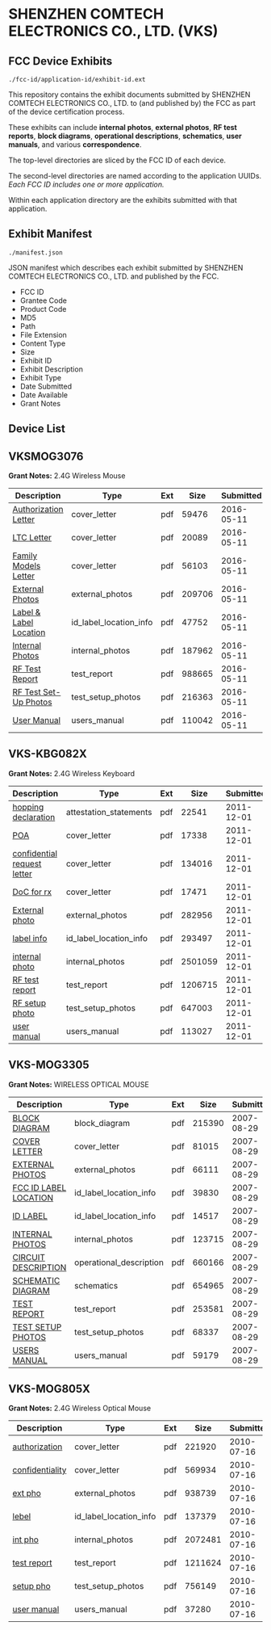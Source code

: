 # SHENZHEN COMTECH ELECTRONICS CO., LTD. (VKS)
## FCC Device Exhibits

```
./fcc-id/application-id/exhibit-id.ext
```

This repository contains the exhibit documents submitted by SHENZHEN COMTECH ELECTRONICS CO., LTD. to (and published by) the FCC as part of the device certification process.

These exhibits can include **internal photos**, **external photos**, **RF test reports**, **block diagrams**, **operational descriptions**, **schematics**, **user manuals**, and various **correspondence**.

The top-level directories are sliced by the FCC ID of each device.

The second-level directories are named according to the application UUIDs. *Each FCC ID includes one or more application.*

Within each application directory are the exhibits submitted with that application. 

## Exhibit Manifest

```
./manifest.json
```

JSON manifest which describes each exhibit submitted by SHENZHEN COMTECH ELECTRONICS CO., LTD. and published by the FCC.

- FCC ID
- Grantee Code
- Product Code
- MD5
- Path
- File Extension
- Content Type
- Size
- Exhibit ID
- Exhibit Description
- Exhibit Type
- Date Submitted
- Date Available
- Grant Notes

## Device List
## VKSMOG3076
**Grant Notes:** 2.4G Wireless Mouse

| Description | Type | Ext | Size | Submitted | Available |
| ----------- | ---- | --- | ---- | --------- | --------- |
| [Authorization Letter](VKSMOG3076/35401d120cce852123353c38af5b0918/2986160.pdf) | cover_letter | pdf | 59476 | 2016-05-11 | 2016-05-11 |
| [LTC Letter](VKSMOG3076/35401d120cce852123353c38af5b0918/2986161.pdf) | cover_letter | pdf | 20089 | 2016-05-11 | 2016-05-11 |
| [Family Models Letter](VKSMOG3076/35401d120cce852123353c38af5b0918/2986162.pdf) | cover_letter | pdf | 56103 | 2016-05-11 | 2016-05-11 |
| [External Photos](VKSMOG3076/35401d120cce852123353c38af5b0918/2986163.pdf) | external_photos | pdf | 209706 | 2016-05-11 | 2016-05-11 |
| [Label & Label Location](VKSMOG3076/35401d120cce852123353c38af5b0918/2986164.pdf) | id_label_location_info | pdf | 47752 | 2016-05-11 | 2016-05-11 |
| [Internal Photos](VKSMOG3076/35401d120cce852123353c38af5b0918/2986165.pdf) | internal_photos | pdf | 187962 | 2016-05-11 | 2016-05-11 |
| [RF Test Report](VKSMOG3076/35401d120cce852123353c38af5b0918/2986169.pdf) | test_report | pdf | 988665 | 2016-05-11 | 2016-05-11 |
| [RF Test Set-Up Photos](VKSMOG3076/35401d120cce852123353c38af5b0918/2986168.pdf) | test_setup_photos | pdf | 216363 | 2016-05-11 | 2016-05-11 |
| [User Manual](VKSMOG3076/35401d120cce852123353c38af5b0918/2986170.pdf) | users_manual | pdf | 110042 | 2016-05-11 | 2016-05-11 |
## VKS-KBG082X
**Grant Notes:** 2.4G Wireless Keyboard

| Description | Type | Ext | Size | Submitted | Available |
| ----------- | ---- | --- | ---- | --------- | --------- |
| [hopping declaration](VKS-KBG082X/9f03b64ac6f55cc1631435f5f04b0cd8/1592752.pdf) | attestation_statements | pdf | 22541 | 2011-12-01 | 2011-12-01 |
| [POA](VKS-KBG082X/9f03b64ac6f55cc1631435f5f04b0cd8/1592740.pdf) | cover_letter | pdf | 17338 | 2011-12-01 | 2011-12-01 |
| [confidential request letter](VKS-KBG082X/9f03b64ac6f55cc1631435f5f04b0cd8/1592741.pdf) | cover_letter | pdf | 134016 | 2011-12-01 | 2011-12-01 |
| [DoC for rx](VKS-KBG082X/9f03b64ac6f55cc1631435f5f04b0cd8/1592751.pdf) | cover_letter | pdf | 17471 | 2011-12-01 | 2011-12-01 |
| [External photo](VKS-KBG082X/9f03b64ac6f55cc1631435f5f04b0cd8/1592743.pdf) | external_photos | pdf | 282956 | 2011-12-01 | 2011-12-01 |
| [label info](VKS-KBG082X/9f03b64ac6f55cc1631435f5f04b0cd8/1592742.pdf) | id_label_location_info | pdf | 293497 | 2011-12-01 | 2011-12-01 |
| [internal photo](VKS-KBG082X/9f03b64ac6f55cc1631435f5f04b0cd8/1592744.pdf) | internal_photos | pdf | 2501059 | 2011-12-01 | 2011-12-01 |
| [RF test report](VKS-KBG082X/9f03b64ac6f55cc1631435f5f04b0cd8/1592745.pdf) | test_report | pdf | 1206715 | 2011-12-01 | 2011-12-01 |
| [RF setup photo](VKS-KBG082X/9f03b64ac6f55cc1631435f5f04b0cd8/1592746.pdf) | test_setup_photos | pdf | 647003 | 2011-12-01 | 2011-12-01 |
| [user manual](VKS-KBG082X/9f03b64ac6f55cc1631435f5f04b0cd8/1592750.pdf) | users_manual | pdf | 113027 | 2011-12-01 | 2011-12-01 |
## VKS-MOG3305
**Grant Notes:** WIRELESS OPTICAL MOUSE

| Description | Type | Ext | Size | Submitted | Available |
| ----------- | ---- | --- | ---- | --------- | --------- |
| [BLOCK DIAGRAM](VKS-MOG3305/1490220b67182ad4e4b983a280a04c24/835295.pdf) | block_diagram | pdf | 215390 | 2007-08-29 | 2007-08-29 |
| [COVER LETTER](VKS-MOG3305/1490220b67182ad4e4b983a280a04c24/835297.pdf) | cover_letter | pdf | 81015 | 2007-08-29 | 2007-08-29 |
| [EXTERNAL PHOTOS](VKS-MOG3305/1490220b67182ad4e4b983a280a04c24/835298.pdf) | external_photos | pdf | 66111 | 2007-08-29 | 2007-08-29 |
| [FCC ID LABEL LOCATION](VKS-MOG3305/1490220b67182ad4e4b983a280a04c24/835294.pdf) | id_label_location_info | pdf | 39830 | 2007-08-29 | 2007-08-29 |
| [ID LABEL](VKS-MOG3305/1490220b67182ad4e4b983a280a04c24/835299.pdf) | id_label_location_info | pdf | 14517 | 2007-08-29 | 2007-08-29 |
| [INTERNAL PHOTOS](VKS-MOG3305/1490220b67182ad4e4b983a280a04c24/835300.pdf) | internal_photos | pdf | 123715 | 2007-08-29 | 2007-08-29 |
| [CIRCUIT  DESCRIPTION](VKS-MOG3305/1490220b67182ad4e4b983a280a04c24/835296.pdf) | operational_description | pdf | 660166 | 2007-08-29 | 2007-08-29 |
| [SCHEMATIC DIAGRAM](VKS-MOG3305/1490220b67182ad4e4b983a280a04c24/835301.pdf) | schematics | pdf | 654965 | 2007-08-29 | 2007-08-29 |
| [TEST REPORT](VKS-MOG3305/1490220b67182ad4e4b983a280a04c24/835302.pdf) | test_report | pdf | 253581 | 2007-08-29 | 2007-08-29 |
| [TEST SETUP PHOTOS](VKS-MOG3305/1490220b67182ad4e4b983a280a04c24/835303.pdf) | test_setup_photos | pdf | 68337 | 2007-08-29 | 2007-08-29 |
| [USERS MANUAL](VKS-MOG3305/1490220b67182ad4e4b983a280a04c24/835304.pdf) | users_manual | pdf | 59179 | 2007-08-29 | 2007-08-29 |
## VKS-MOG805X
**Grant Notes:** 2.4G Wireless Optical Mouse

| Description | Type | Ext | Size | Submitted | Available |
| ----------- | ---- | --- | ---- | --------- | --------- |
| [authorization](VKS-MOG805X/f574bad642791be433004a553045ee13/1312440.pdf) | cover_letter | pdf | 221920 | 2010-07-16 | 2010-07-21 |
| [confidentiality](VKS-MOG805X/f574bad642791be433004a553045ee13/1312441.pdf) | cover_letter | pdf | 569934 | 2010-07-16 | 2010-07-21 |
| [ext pho](VKS-MOG805X/f574bad642791be433004a553045ee13/1312443.pdf) | external_photos | pdf | 938739 | 2010-07-16 | 2010-07-21 |
| [lebel](VKS-MOG805X/f574bad642791be433004a553045ee13/1312442.pdf) | id_label_location_info | pdf | 137379 | 2010-07-16 | 2010-07-21 |
| [int pho](VKS-MOG805X/f574bad642791be433004a553045ee13/1312444.pdf) | internal_photos | pdf | 2072481 | 2010-07-16 | 2010-07-21 |
| [test report](VKS-MOG805X/f574bad642791be433004a553045ee13/1312446.pdf) | test_report | pdf | 1211624 | 2010-07-16 | 2010-07-21 |
| [setup pho](VKS-MOG805X/f574bad642791be433004a553045ee13/1312445.pdf) | test_setup_photos | pdf | 756149 | 2010-07-16 | 2010-07-21 |
| [user manual](VKS-MOG805X/f574bad642791be433004a553045ee13/1312450.pdf) | users_manual | pdf | 37280 | 2010-07-16 | 2010-07-21 |
